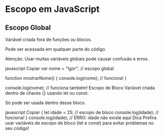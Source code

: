 # Escopo em JavaScript
## Escopo Global
Variável criada fora de funções ou blocos.

Pode ser acessada em qualquer parte do código.

Atenção: Usar muitas variáveis globais pode causar confusão e erros.

javascript
Copiar
var nome = "Igor"; // escopo global

function mostrarNome() {
  console.log(nome); // funciona!
}

console.log(nome); // funciona também!
Escopo de Bloco
Variável criada dentro de chaves {} usando let ou const.

Só pode ser usada dentro desse bloco.

javascript
Copiar
{
  let idade = 25; // escopo de bloco
  console.log(idade); // funciona!
}
console.log(idade); // ERRO: idade não existe aqui
Dica
Prefira usar variáveis de escopo de bloco (let e const) para evitar problemas no seu código!